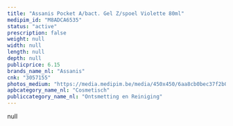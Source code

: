 ```yaml
---
title: "Assanis Pocket A/bact. Gel Z/spoel Violette 80ml"
medipim_id: "M8ADCA6535"
status: "active"
prescription: false
weight: null
width: null
length: null
depth: null
publicprice: 6.15
brands_name_nl: "Assanis"
cnk: "3057155"
photos_medium: "https://media.medipim.be/media/450x450/6aa8cb0bec37f2b02f58d9c975c6aab5.jpg"
apbcategory_name_nl: "Cosmetisch"
publiccategory_name_nl: "Ontsmetting en Reiniging"
---
```

null
